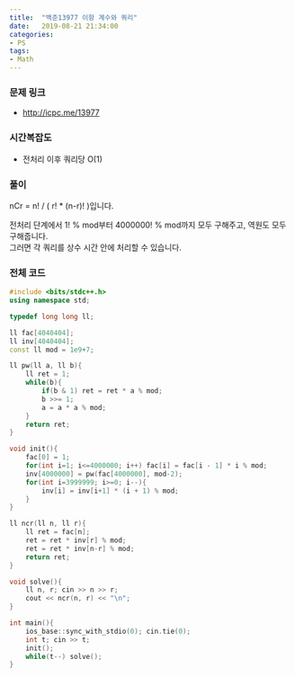 ```yaml
---
title:  "백준13977 이항 계수와 쿼리"
date:   2019-08-21 21:34:00
categories:
- PS
tags:
- Math
---
```


### 문제 링크
* http://icpc.me/13977

### 시간복잡도
* 전처리 이후 쿼리당 O(1)

### 풀이
nCr = n! / ( r! * (n-r)! )입니다.

전처리 단계에서 1! % mod부터 4000000! % mod까지 모두 구해주고, 역원도 모두 구해줍니다.<br>
그러면 각 쿼리를 상수 시간 안에 처리할 수 있습니다.

### 전체 코드
```cpp
#include <bits/stdc++.h>
using namespace std;

typedef long long ll;

ll fac[4040404];
ll inv[4040404];
const ll mod = 1e9+7;

ll pw(ll a, ll b){
	ll ret = 1;
	while(b){
		if(b & 1) ret = ret * a % mod;
		b >>= 1;
		a = a * a % mod;
	}
	return ret;
}

void init(){
	fac[0] = 1;
	for(int i=1; i<=4000000; i++) fac[i] = fac[i - 1] * i % mod;
	inv[4000000] = pw(fac[4000000], mod-2);
	for(int i=3999999; i>=0; i--){
		inv[i] = inv[i+1] * (i + 1) % mod;
	}
}

ll ncr(ll n, ll r){
	ll ret = fac[n];
	ret = ret * inv[r] % mod;
	ret = ret * inv[n-r] % mod;
	return ret;
}

void solve(){
	ll n, r; cin >> n >> r;
	cout << ncr(n, r) << "\n";
}

int main(){
	ios_base::sync_with_stdio(0); cin.tie(0);
	int t; cin >> t;
	init();
	while(t--) solve();
}
```
